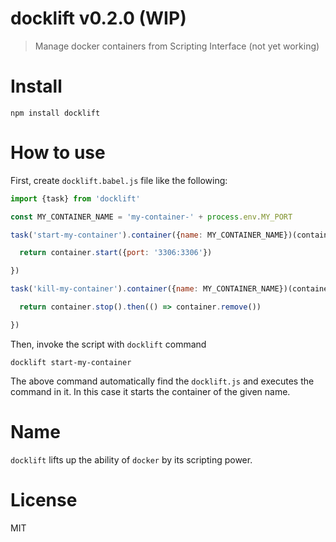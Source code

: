 # docklift v0.2.0 (WIP)

> Manage docker containers from Scripting Interface (not yet working)

# Install

    npm install docklift

# How to use

First, create `docklift.babel.js` file like the following:

```js
import {task} from 'docklift'

const MY_CONTAINER_NAME = 'my-container-' + process.env.MY_PORT

task('start-my-container').container({name: MY_CONTAINER_NAME})(container => {

  return container.start({port: '3306:3306'})

})

task('kill-my-container').container({name: MY_CONTAINER_NAME})(container => {

  return container.stop().then(() => container.remove())

})
```

Then, invoke the script with `docklift` command

    docklift start-my-container

The above command automatically find the `docklift.js` and executes the command in it. In this case it starts the container of the given name.

# Name

`docklift` lifts up the ability of `docker` by its scripting power.

# License

MIT
